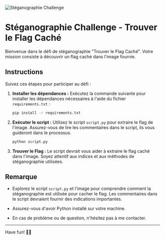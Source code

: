 ![Stéganographie Challenge](https://ecolepratique.com/wp-content/uploads/2022/08/Visuel_article_site-770x400.jpg)

# Stéganographie Challenge - Trouver le Flag Caché

Bienvenue dans le défi de stéganographie "Trouver le Flag Caché". Votre mission consiste à découvrir un flag caché dans l'image fournie.

## Instructions

Suivez ces étapes pour participer au défi :

1. **Installer les dépendances :** Exécutez la commande suivante pour installer les dépendances nécessaires à l'aide du fichier `requirements.txt` :

    ```bash
    pip install -r requirements.txt
    ```

2. **Exécuter le script :** Utilisez le script `script.py` pour extraire le flag de l'image. Assurez-vous de lire les commentaires dans le script, ils vous guideront dans le processus.

    ```bash
    python script.py
    ```

3. **Trouver le Flag :** Le script devrait vous aider à extraire le flag caché dans l'image. Soyez attentif aux indices et aux méthodes de stéganographie utilisées.

## Remarque

- Explorez le script `script.py` et l'image pour comprendre comment la stéganographie est utilisée pour cacher le flag. Les commentaires dans le script devraient fournir des indications importantes.

- Assurez-vous d'avoir Python installé sur votre machine.

- En cas de problème ou de question, n'hésitez pas à me contacter.

---

Have fun! 🕵️‍♂️
